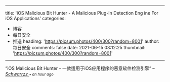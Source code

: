 
---
title: 'iOS Malicious Bit Hunter - A Malicious Plug-In Detection Eng ine For iOS Applications'
categories: 
 - 博客
 - 每日安全
 - 推送
headimg: 'https://picsum.photos/400/300?random=8001'
author: 每日安全
comments: false
date: 2021-06-15 03:12:25
thumbnail: 'https://picsum.photos/400/300?random=8001'
---

<div>   
<q>iOS Malicious Bit Hunter - 一款适用于iOS应用程序的恶意软件检测引擎</q>
–
<cite>
<a class="text-muted" href="https://sec.today/user/6aacb56f-3f9d-4f8f-a589-e59e2ffe008b/pushes/">
Schwarrzz
</a>
<span class="text-muted"><small>• an hour ago</small></span>
</cite>
  
</div>
            